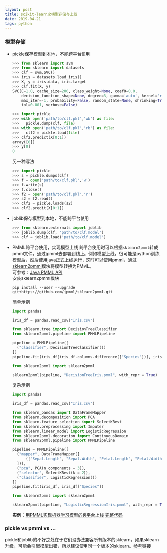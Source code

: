 ```yaml
---
layout: post
title: scikit-learn之模型存储与上线
date: 2019-04-21
tags: python
---  
```

### 模型存储
- pickle保存模型到本地，不能跨平台使用
  ```python
  >>> from sklearn import svm
  >>> from sklearn import datasets
  >>> clf = svm.SVC()
  >>> iris = datasets.load_iris()
  >>> X, y = iris.data, iris.target
  >>> clf.fit(X, y)  
  SVC(C=1.0, cache_size=200, class_weight=None, coef0=0.0,
      decision_function_shape=None, degree=3, gamma='auto', kernel='rbf',
      max_iter=-1, probability=False, random_state=None, shrinking=True,
      tol=0.001, verbose=False)

  >>> import pickle
  >>> with open('path/to/clf.pkl','wb') as file:
  >>>   pickle.dump(clf, file)
  >>> with open('path/to/clf.pkl','rb') as file:
  >>>   clf2 = pickle.load(file)
  >>> clf2.predict(X[0:1])
  array([0])
  >>> y[0]
  0
  ```
  另一种写法
  ```python
  >>> import pickle
  >>> s = pickle.dumps(clf)
  >>> f = open('path/to/clf.pkl','w')
  >>> f.write(s)
  >>> f.close()
  >>> f2 = open('path/to/clf.pkl','r')
  >>> s2 = f2.read()
  >>> clf2 = pickle.loads(s2)
  >>> clf2.predit(X[0:1])
  ```
- joblib保存模型到本地，不能跨平台使用
  ```python
  >>> from sklearn.externals import joblib
  >>> joblib.dump(clf, 'path/to/clf.model')
  >>> clf = joblib.load('path/to/clf.model')
  ```
- PMML跨平台使用，实现模型上线
  跨平台使用时可以根据`sklearn2pmml`转成pmml文件，通过jpmml去部署到线上。例如模型上线，很可能是python训练模型后，然后使用java正式上线运行，这时可以使用pmml，通过[sklearn2pmml](https://github.com/jpmml/sklearn2pmml)模块将模型转换为PMML。   
  可参考：[Java PMML API](https://github.com/jpmml/)  
  安装sklearn2pmml模块  
  ```shell
  pip install --user --upgrade git+https://github.com/jpmml/sklearn2pmml.git
  ```
  简单示例  
  ```python
  import pandas

  iris_df = pandas.read_csv("Iris.csv")

  from sklearn.tree import DecisionTreeClassifier
  from sklearn2pmml.pipeline import PMMLPipeline

  pipeline = PMMLPipeline([
  	("classifier", DecisionTreeClassifier())
  ])
  pipeline.fit(iris_df[iris_df.columns.difference(["Species"])], iris_df["Species"])

  from sklearn2pmml import sklearn2pmml

  sklearn2pmml(pipeline, "DecisionTreeIris.pmml", with_repr = True)
  ```
  复杂示例  
  ```python
  import pandas

  iris_df = pandas.read_csv("Iris.csv")

  from sklearn_pandas import DataFrameMapper
  from sklearn.decomposition import PCA
  from sklearn.feature_selection import SelectKBest
  from sklearn.preprocessing import Imputer
  from sklearn.linear_model import LogisticRegression
  from sklearn2pmml.decoration import ContinuousDomain
  from sklearn2pmml.pipeline import PMMLPipeline

  pipeline = PMMLPipeline([
  	("mapper", DataFrameMapper([
  		(["Sepal.Length", "Sepal.Width", "Petal.Length", "Petal.Width"], [ContinuousDomain(), Imputer()])
  	])),
  	("pca", PCA(n_components = 3)),
  	("selector", SelectKBest(k = 2)),
  	("classifier", LogisticRegression())
  ])
  pipeline.fit(iris_df, iris_df["Species"])

  from sklearn2pmml import sklearn2pmml

  sklearn2pmml(pipeline, "LogisticRegressionIris.pmml", with_repr = True)
  ```   

  **实例**：[用PMML实现机器学习模型的跨平台上线](https://www.cnblogs.com/pinard/p/9220199.html)
  [完整代码](https://github.com/ljpzzz/machinelearning/tree/master/model-in-product/sklearn-jpmml)  

### pickle vs pmml vs ...
pickle和joblib的不好之处在于它们没办法兼容所有版本的sklearn，如果sklearn升级，可能会引起模型出错，所以建议使用同一个版本的sklearn。[参考链接](https://codeday.me/bug/20190202/586839.html)
